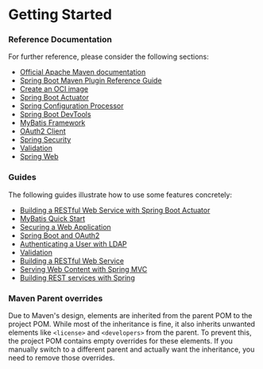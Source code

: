 # Getting Started

### Reference Documentation
For further reference, please consider the following sections:

* [Official Apache Maven documentation](https://maven.apache.org/guides/index.html)
* [Spring Boot Maven Plugin Reference Guide](https://docs.spring.io/spring-boot/3.4.6/maven-plugin)
* [Create an OCI image](https://docs.spring.io/spring-boot/3.4.6/maven-plugin/build-image.html)
* [Spring Boot Actuator](https://docs.spring.io/spring-boot/3.4.6/reference/actuator/index.html)
* [Spring Configuration Processor](https://docs.spring.io/spring-boot/3.4.6/specification/configuration-metadata/annotation-processor.html)
* [Spring Boot DevTools](https://docs.spring.io/spring-boot/3.4.6/reference/using/devtools.html)
* [MyBatis Framework](https://mybatis.org/spring-boot-starter/mybatis-spring-boot-autoconfigure/)
* [OAuth2 Client](https://docs.spring.io/spring-boot/3.4.6/reference/web/spring-security.html#web.security.oauth2.client)
* [Spring Security](https://docs.spring.io/spring-boot/3.4.6/reference/web/spring-security.html)
* [Validation](https://docs.spring.io/spring-boot/3.4.6/reference/io/validation.html)
* [Spring Web](https://docs.spring.io/spring-boot/3.4.6/reference/web/servlet.html)

### Guides
The following guides illustrate how to use some features concretely:

* [Building a RESTful Web Service with Spring Boot Actuator](https://spring.io/guides/gs/actuator-service/)
* [MyBatis Quick Start](https://github.com/mybatis/spring-boot-starter/wiki/Quick-Start)
* [Securing a Web Application](https://spring.io/guides/gs/securing-web/)
* [Spring Boot and OAuth2](https://spring.io/guides/tutorials/spring-boot-oauth2/)
* [Authenticating a User with LDAP](https://spring.io/guides/gs/authenticating-ldap/)
* [Validation](https://spring.io/guides/gs/validating-form-input/)
* [Building a RESTful Web Service](https://spring.io/guides/gs/rest-service/)
* [Serving Web Content with Spring MVC](https://spring.io/guides/gs/serving-web-content/)
* [Building REST services with Spring](https://spring.io/guides/tutorials/rest/)

### Maven Parent overrides

Due to Maven's design, elements are inherited from the parent POM to the project POM.
While most of the inheritance is fine, it also inherits unwanted elements like `<license>` and `<developers>` from the parent.
To prevent this, the project POM contains empty overrides for these elements.
If you manually switch to a different parent and actually want the inheritance, you need to remove those overrides.

